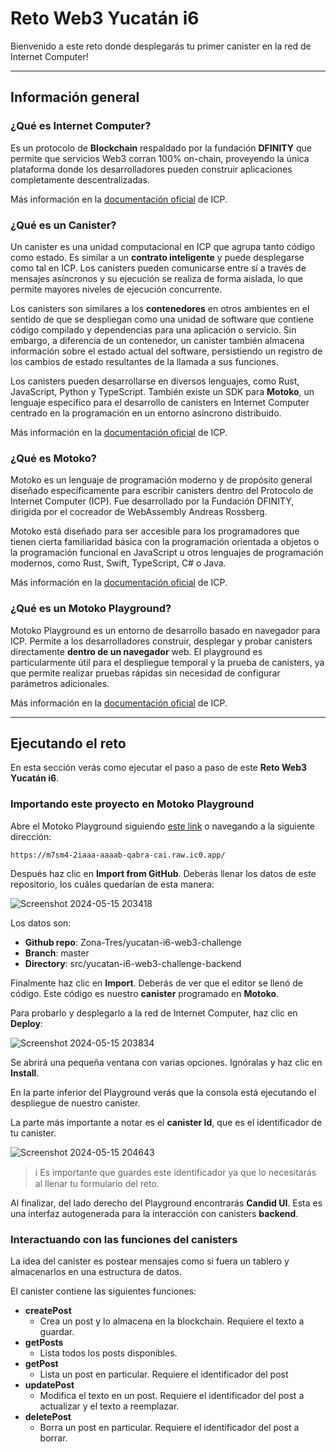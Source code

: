 # Reto Web3 Yucatán i6

Bienvenido a este reto donde desplegarás tu primer canister en la red de Internet Computer!

---
## Información general

### ¿Qué es Internet Computer?

Es un protocolo de **Blockchain** respaldado por la fundación **DFINITY** que permite que servicios Web3 corran 100% on-chain, proveyendo la única plataforma donde los desarrolladores pueden construir aplicaciones completamente descentralizadas.

Más información en la [documentación oficial](https://internetcomputer.org/docs/current/home) de ICP.

### ¿Qué es un Canister?

Un canister es una unidad computacional en ICP que agrupa tanto código como estado. Es similar a un **contrato inteligente** y puede desplegarse como tal en ICP. Los canisters pueden comunicarse entre sí a través de mensajes asíncronos y su ejecución se realiza de forma aislada, lo que permite mayores niveles de ejecución concurrente.

Los canisters son similares a los **contenedores** en otros ambientes en el sentido de que se despliegan como una unidad de software que contiene código compilado y dependencias para una aplicación o servicio. Sin embargo, a diferencia de un contenedor, un canister también almacena información sobre el estado actual del software, persistiendo un registro de los cambios de estado resultantes de la llamada a sus funciones.

Los canisters pueden desarrollarse en diversos lenguajes, como Rust, JavaScript, Python y TypeScript. También existe un SDK para **Motoko**, un lenguaje específico para el desarrollo de canisters en Internet Computer centrado en la programación en un entorno asíncrono distribuido.

Más información en la [documentación oficial](https://internetcomputer.org/docs/current/tutorials/developer-journey/level-0/ic-overview#canisters-and-smart-contracts) de ICP.

### ¿Qué es Motoko?

Motoko es un lenguaje de programación moderno y de propósito general diseñado específicamente para escribir canisters dentro del Protocolo de Internet Computer (ICP). Fue desarrollado por la Fundación DFINITY, dirigida por el cocreador de WebAssembly Andreas Rossberg.

Motoko está diseñado para ser accesible para los programadores que tienen cierta familiaridad básica con la programación orientada a objetos o la programación funcional en JavaScript u otros lenguajes de programación modernos, como Rust, Swift, TypeScript, C# o Java.

Más información en la [documentación oficial](https://support.dfinity.org/hc/en-us/articles/360057132652-What-is-Motoko) de ICP.

### ¿Qué es un Motoko Playground?

Motoko Playground es un entorno de desarrollo basado en navegador para ICP. Permite a los desarrolladores construir, desplegar y probar canisters directamente **dentro de un navegador** web. El playground es particularmente útil para el despliegue temporal y la prueba de canisters, ya que permite realizar pruebas rápidas sin necesidad de configurar parámetros adicionales.

Más información en la [documentación oficial](https://internetcomputer.org/docs/current/developer-docs/developer-tools/ide/playground) de ICP.

---

## Ejecutando el reto

En esta sección verás como ejecutar el paso a paso de este **Reto Web3 Yucatán i6**.

### Importando este proyecto en Motoko Playground

Abre el Motoko Playground siguiendo [este link](https://m7sm4-2iaaa-aaaab-qabra-cai.raw.ic0.app/) o navegando a la siguiente dirección:

```
https://m7sm4-2iaaa-aaaab-qabra-cai.raw.ic0.app/
```

Después haz clic en **Import from GitHub**. Deberás llenar los datos de este repositorio, los cuáles quedarían de esta manera:

![Screenshot 2024-05-15 203418](https://github.com/Zona-Tres/yucatan-i6-web3-challenge/assets/54418646/71a0fbef-a522-4899-92ef-30a46391314a)

Los datos son:
* **Github repo**: Zona-Tres/yucatan-i6-web3-challenge
* **Branch**: master
* **Directory**: src/yucatan-i6-web3-challenge-backend

Finalmente haz clic en **Import**. Deberás de ver que el editor se llenó de código. Este código es nuestro **canister** programado en **Motoko**.

Para probarlo y desplegarlo a la red de Internet Computer, haz clic en **Deploy**:

![Screenshot 2024-05-15 203834](https://github.com/Zona-Tres/yucatan-i6-web3-challenge/assets/54418646/3b6ed8b0-cc6f-4893-a223-0f7b862c193f)

Se abrirá una pequeña ventana con varias opciones. Ignóralas y haz clic en **Install**.

En la parte inferior del Playground verás que la consola está ejecutando el despliegue de nuestro canister.

La parte más importante a notar es el **canister Id**, que es el identificador de tu canister. 

![Screenshot 2024-05-15 204643](https://github.com/Zona-Tres/yucatan-i6-web3-challenge/assets/54418646/964f916d-c9a4-46b3-8ad3-e933214aeeed)

> :information_source: Es importante que guardes este identificador ya que lo necesitarás al llenar tu formulario del reto.

Al finalizar, del lado derecho del Playground encontrarás **Candid UI**. Esta es una interfaz autogenerada para la interacción con canisters **backend**.

### Interactuando con las funciones del canisters

La idea del canister es postear mensajes como si fuera un tablero y almacenarlos en una estructura de datos.

El canister contiene las siguientes funciones:
* **createPost**
  * Crea un post y lo almacena en la blockchain. Requiere el texto a guardar.
* **getPosts**
  * Lista todos los posts disponibles.
* **getPost**
  * Lista un post en particular. Requiere el identificador del post
* **updatePost**
  * Modifica el texto en un post. Requiere el identificador del post a actualizar y el texto a reemplazar.
* **deletePost**
  * Borra un post en particular. Requiere el identificador del post a borrar.
